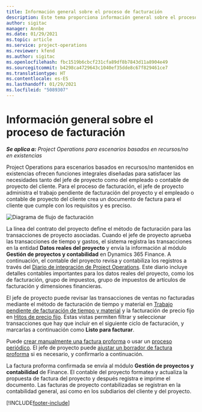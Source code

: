 ```yaml
---
title: Información general sobre el proceso de facturación
description: Este tema proporciona información general sobre el proceso de facturación en Project Operations para escenarios basados en recursos/no mantenidos en existencias.
author: sigitac
manager: Annbe
ms.date: 01/29/2021
ms.topic: article
ms.service: project-operations
ms.reviewer: kfend
ms.author: sigitac
ms.openlocfilehash: fbc1519b6cbcf231cfa89df8b7843d11a8904e49
ms.sourcegitcommit: b4298ca4729643c1040ef35dde8c67f829461ce7
ms.translationtype: HT
ms.contentlocale: es-ES
ms.lasthandoff: 01/29/2021
ms.locfileid: "5089307"
---
```

# <a name="invoicing-process-overview"></a>Información general sobre el proceso de facturación

_**Se aplica a:** Project Operations para escenarios basados en recursos/no en existencias_

Project Operations para escenarios basados en recursos/no mantenidos en existencias ofrecen funciones integrales diseñadas para satisfacer las necesidades tanto del jefe de proyecto como del empleado o contable de proyecto del cliente. Para el proceso de facturación, el jefe de proyecto administra el trabajo pendiente de facturación del proyecto y el empleado o contable de proyecto del cliente crea un documento de factura para el cliente que cumple con los requisitos y es preciso.

![Diagrama de flujo de facturación](./media/invoicing-flow.png)

La línea del contrato del proyecto define el método de facturación para las transacciones de proyecto asociadas. Cuando el jefe de proyecto aprueba las transacciones de tiempo y gastos, el sistema registra las transacciones en la entidad **Datos reales del proyecto** y envía la información al módulo **Gestión de proyectos y contabilidad** en Dynamics 365 Finance. A continuación, el contable del proyecto revisa y contabiliza los registros a través del [Diario de integración de Project Operations](../project-accounting/project-operations-integration-journal.md). Este diario incluye detalles contables importantes para los datos reales del proyecto, como los de facturación, grupo de impuestos, grupo de impuestos de artículos de facturación y dimensiones financieras.

El jefe de proyecto puede revisar las transacciones de ventas no facturadas mediante el método de facturación de tiempo y material en [Trabajo pendiente de facturación de tiempo y material](../proforma-invoicing/manage-billing-backlog.md#time-and-material-billing-backlog) y la facturación de precio fijo en [Hitos de precio fijo](../proforma-invoicing/manage-billing-backlog.md#fixed-price-milestones). Estas vistas permiten filtrar y seleccionar transacciones que hay que incluir en el siguiente ciclo de facturación, y marcarlas a continuación como **Listo para facturar**.

Puede [crear manualmente una factura proforma](../proforma-invoicing/create-manual-proforma-invoice.md) o usar un [proceso periódico](../proforma-invoicing/configure-automated-invoice-creation.md). El jefe de proyecto puede [ajustar un borrador de factura proforma](../proforma-invoicing/manage-proforma-invoice.md) si es necesario, y confirmarlo a continuación.

La factura proforma confirmada se envía al módulo **Gestión de proyectos y contabilidad** de Finance. El contable del proyecto formatea y actualiza la propuesta de factura del proyecto y después registra e imprime el documento. Las facturas de proyecto contabilizadas se registran en la contabilidad general, así como en los subdiarios del cliente y del proyecto.


[!INCLUDE[footer-include](../includes/footer-banner.md)]